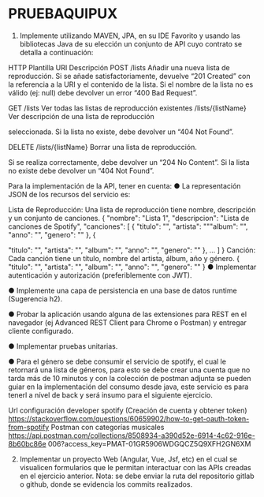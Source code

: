 # PRUEBAQUIPUX


1. Implemente utilizando MAVEN, JPA, en su IDE Favorito y usando las
bibliotecas Java de su elección un conjunto de API cuyo contrato se detalla
a continuación:

HTTP Plantilla URI Descripción
POST /lists Añadir una nueva lista de reproducción.
Si se añade satisfactoriamente, devuelve “201
Created” con la referencia a la URI y el contenido de
la lista.
Si el nombre de la lista no es válido (ej: null) debe
devolver
un error “400 Bad Request”.

GET /lists Ver todas las listas de reproducción existentes
/lists/{listName} Ver descripción de una lista de reproducción

seleccionada.
Si la lista no existe, debe devolver un “404 Not
Found”.

DELETE /lists/{listName} Borrar una lista de reproducción.

Si se realiza correctamente, debe devolver un
“204 No Content”.
Si la lista no existe debe devolver un “404 Not
Found”.

Para la implementación de la API, tener en cuenta:
● La representación JSON de los recursos del servicio es:

Lista de Reproducción: Una lista de reproducción tiene nombre, descripción y un
conjunto de canciones.
{
"nombre": "Lista 1",
"descripcion": "Lista de canciones de Spotify",
"canciones": [
{
"titulo": "",
"artista": """album": "",
"anno": "",
"genero": ""
},
{

"titulo": "",
"artista": "",
"album": "",
"anno": "",
"genero": ""
},
...
]
}
Canción: Cada canción tiene un título, nombre del artista, álbum, año y género.
{
"titulo": "",
"artista": "",
"album": "",
"anno": "",
"genero": ""
}
● Implementar autenticación y autorización (preferiblemente con JWT).

● Implemente una capa de persistencia en una base de datos runtime
(Sugerencia h2).

● Probar la aplicación usando alguna de las extensiones para REST en el
navegador (ej Advanced REST Client para Chrome o Postman) y entregar
cliente configurado.

● Implementar pruebas unitarias.

● Para el género se debe consumir el servicio de spotify, el cual le retornará una lista
de géneros, para esto se debe crear una cuenta que no tarda más de 10 minutos y
con la colección de postman adjunta se pueden guiar en la implementación del
consumo desde java, este servicio es para tenerl a nível de back y será insumo para
el siguiente ejercicio.

Url configuración developer spotify (Creación de cuenta y obtener token)
https://stackoverflow.com/questions/60659902/how-to-get-oauth-token-from-spotify
Postman con categorías musicales
https://api.postman.com/collections/8508934-a390d52e-6914-4c62-916e-8b60bc86e
006?access_key=PMAT-01GR5906WDGQCZ5Q9XFH2GN6XM

2. Implementar un proyecto Web (Angular, Vue, Jsf, etc) en el cual se
visualicen formularios que le permitan interactuar con las APIs creadas en
el ejercicio anterior.
Nota: se debe enviar la ruta del repositorio gitlab o github, donde se
evidencia los commits realizados.
